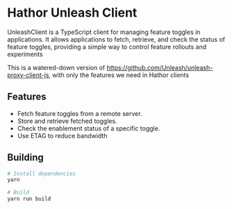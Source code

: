# Hathor Unleash Client

UnleashClient is a TypeScript client for managing feature toggles in applications. It allows applications to fetch, retrieve, and check the status of feature toggles, providing a simple way to control feature rollouts and experiments

This is a watered-down version of https://github.com/Unleash/unleash-proxy-client-js, with only the features we need in Hathor clients

## Features

- Fetch feature toggles from a remote server.
- Store and retrieve fetched toggles.
- Check the enablement status of a specific toggle.
- Use ETAG to reduce bandwidth


## Building

```bash
# Install dependencies
yarn

# Build
yarn run build
```
